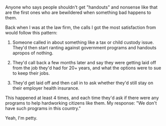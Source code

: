 Anyone who says people shouldn't get "handouts" and nonsense like that are the first ones who are bewildered when something bad happens to them.

Back when I was at the law firm, the calls I got the most satisfaction from would follow this pattern:

1. Someone called in about something like a tax or child custody issue. They'd then start ranting against government programs and handouts apropos of nothing.

2. They'd call back a few months later and say they were getting laid off from the job they'd had for 20+ years, and what the options were to sue to keep their jobs.

3. They'd get laid off and then call in to ask whether they'd still stay on their employer health insurance.

This happened at least 4 times, and each time they'd ask if there were any programs to help hardworking citizens like them. My response: "We don't have such programs in this country."

Yeah, I'm petty.